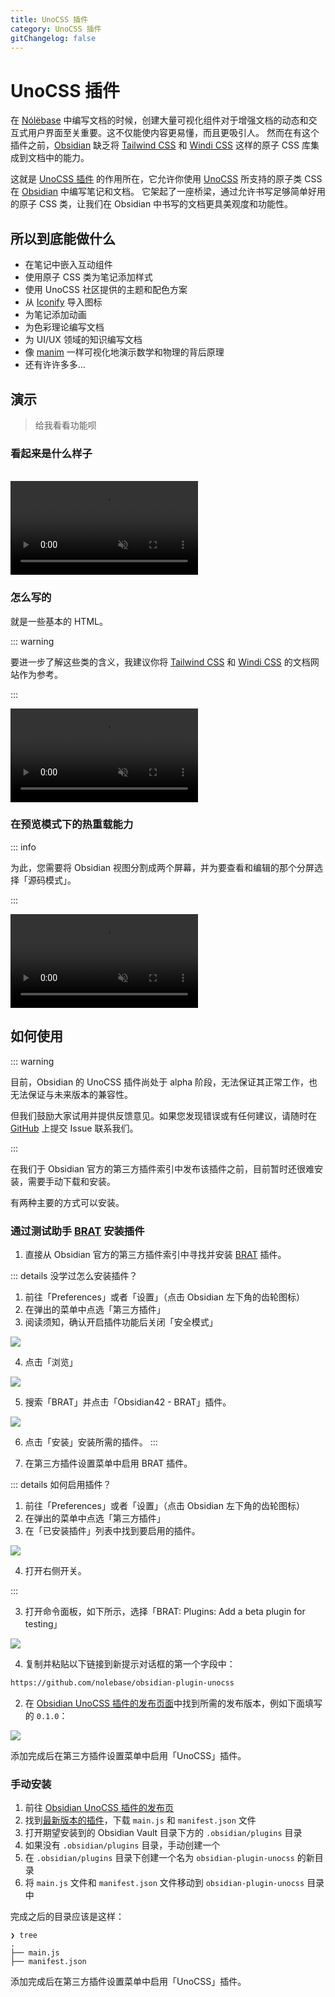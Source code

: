 ```yaml
---
title: UnoCSS 插件
category: UnoCSS 插件
gitChangelog: false
---
```


# UnoCSS 插件 <Badge type="warning" text="Beta 测试" />

在 [Nólëbase](https://github.com/nolebase/nolebase) 中编写文档的时候，创建大量可视化组件对于增强文档的动态和交互式用户界面至关重要。这不仅能使内容更易懂，而且更吸引人。
然而在有这个插件之前，[Obsidian](https://obsidian.md) 缺乏将 [Tailwind CSS](https://tailwindcss.com/docs/display) 和 [Windi CSS](https://windicss.org/) 这样的原子 CSS 库集成到文档中的能力。

这就是 [UnoCSS 插件](https://github.com/nolebase/obsidian-plugin-unocss) 的作用所在，它允许你使用 [UnoCSS](https://unocss.dev/) 所支持的原子类 CSS 在 [Obsidian](https://obsidian.md/) 中编写笔记和文档。
它架起了一座桥梁，通过允许书写足够简单好用的原子 CSS 类，让我们在 Obsidian 中书写的文档更具美观度和功能性。

## 所以到底能做什么

- 在笔记中嵌入互动组件
- 使用原子 CSS 类为笔记添加样式
- 使用 UnoCSS 社区提供的主题和配色方案
- 从 [Iconify](https://icones.js.org/) 导入图标
- 为笔记添加动画
- 为色彩理论编写文档
- 为 UI/UX 领域的知识编写文档
- 像 [manim](https://github.com/ManimCommunity/manim/) 一样可视化地演示数学和物理的背后原理
- 还有许许多多...

## 演示

> 给我看看功能呗

### 看起来是什么样子

<br>

<video controls muted>
  <source src="./assets/demo-1.zh-CN.mp4" autoplay>
</video>

### 怎么写的

就是一些基本的 HTML。

::: warning

要进一步了解这些类的含义，我建议你将 [Tailwind CSS](https://tailwindcss.com/docs/display) 和 [Windi CSS](https://windicss.org/) 的文档网站作为参考。

:::

<video controls muted>
  <source src="./assets/demo-2.zh-CN.mp4" autoplay>
</video>

### 在预览模式下的热重载能力

::: info

为此，您需要将 Obsidian 视图分割成两个屏幕，并为要查看和编辑的那个分屏选择「源码模式」。

:::

<video controls muted>
  <source src="./assets/demo-3.zh-CN.mp4" autoplay>
</video>

## 如何使用

::: warning

目前，Obsidian 的 UnoCSS 插件尚处于 alpha 阶段，无法保证其正常工作，也无法保证与未来版本的兼容性。

但我们鼓励大家试用并提供反馈意见。如果您发现错误或有任何建议，请随时在 [GitHub](https://github.com/nolebase/obsidian-plugin-unocss/issues) 上提交 Issue 联系我们。

:::

在我们于 Obsidian 官方的第三方插件索引中发布该插件之前，目前暂时还很难安装，需要手动下载和安装。

有两种主要的方式可以安装。

### 通过测试助手 [BRAT](https://tfthacker.com/brat-quick-guide) 安装插件

1. 直接从 Obsidian 官方的第三方插件索引中寻找并安装 [BRAT](https://tfthacker.com/brat-quick-guide) 插件。

::: details 没学过怎么安装插件？

1. 前往「Preferences」或者「设置」（点击 Obsidian 左下角的齿轮图标）
2. 在弹出的菜单中点选「第三方插件」
3. 阅读须知，确认开启插件功能后关闭「安全模式」

![](./assets/how-to-install-screenshot-1.zh-CN.png)

4. 点击「浏览」

![](./assets/how-to-install-screenshot-2.zh-CN.png)

5. 搜索「BRAT」并点击「Obsidian42 - BRAT」插件。

![](./assets/how-to-install-screenshot-3.zh-CN.png)

6. 点击「安装」安装所需的插件。
:::

2. 在第三方插件设置菜单中启用 BRAT 插件。

::: details 如何启用插件？

1. 前往「Preferences」或者「设置」（点击 Obsidian 左下角的齿轮图标）
2. 在弹出的菜单中点选「第三方插件」
3. 在「已安装插件」列表中找到要启用的插件。

![](./assets/how-to-install-screenshot-4.zh-CN.png)

4. 打开右侧开关。

:::

3. 打开命令面板，如下所示，选择「BRAT: Plugins: Add a beta plugin for testing」

![](./assets/screenshot-1.png)

4. 复制并粘贴以下链接到新提示对话框的第一个字段中：

```txt
https://github.com/nolebase/obsidian-plugin-unocss
```

2. 在 [Obsidian UnoCSS 插件的发布页面](https://github.com/nolebase/obsidian-plugin-unocss/releases)中找到所需的发布版本，例如下面填写的 `0.1.0`：

![](./assets/screenshot-2.png)

添加完成后在第三方插件设置菜单中启用「UnoCSS」插件。

### 手动安装

1. 前往 [Obsidian UnoCSS 插件的发布页](https://github.com/nolebase/obsidian-plugin-unocss/releases)
2. 找到[最新版本的插件](https://github.com/nolebase/obsidian-plugin-unocss/releases/latest)，下载 `main.js` 和 `manifest.json` 文件
3. 打开期望安装到的 Obsidian Vault 目录下方的 `.obsidian/plugins` 目录
4. 如果没有 `.obsidian/plugins` 目录，手动创建一个
5. 在 `.obsidian/plugins` 目录下创建一个名为 `obsidian-plugin-unocss` 的新目录
6. 将 `main.js` 文件和 `manifest.json` 文件移动到 `obsidian-plugin-unocss` 目录中

完成之后的目录应该是这样：

```shell
❯ tree
.
├── main.js
├── manifest.json
```

添加完成后在第三方插件设置菜单中启用「UnoCSS」插件。
